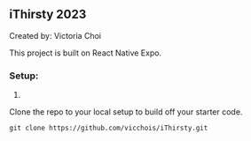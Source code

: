 ## iThirsty 2023
Created by: Victoria Choi

This project is built on React Native Expo. 

### Setup:
1)
Clone the repo to your local setup to build off your starter code.
```
git clone https://github.com/vicchois/iThirsty.git
```
